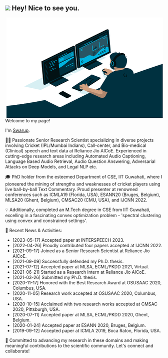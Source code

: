 <meta name="google-site-verification" content="ZzArCr6aMYdxYeeiwdC44bHOSFraUB7laMC1Qr5fmQo" />

<h2><img src="https://emojis.slackmojis.com/emojis/images/1531849430/4246/blob-sunglasses.gif?1531849430" width="30"/> Hey! Nice to see you.</h2>
   <img align="right" alt="GIF" src="https://github.com/swarupbehera/swarupbehera/blob/eadc67707526548378e679ec2a3f64684a37fc10/code.gif" width="500" height="320" />
<!-- <a href="https://www.instagram.com/abhisheknaiidu/">
  <img align="left" alt="Abhishek's Instagram" width="22px" src="https://raw.githubusercontent.com/hussainweb/hussainweb/main/icons/instagram.png" />
</a>
<a href="https://discord.gg/XTW52Kt">
  <img align="left" alt="Abhishek's Discord" width="22px" src="https://raw.githubusercontent.com/peterthehan/peterthehan/master/assets/discord.svg" />
</a>
<a href="https://twitter.com/abhisheknaiidu">
  <img align="left" alt="Abhishek Naidu | Twitter" width="22px" src="https://raw.githubusercontent.com/peterthehan/peterthehan/master/assets/twitter.svg" />
</a>
<a href="https://www.linkedin.com/in/swarup221b/">
  <img align="left" alt="Swarup's LinkedIN" width="22px" src="https://raw.githubusercontent.com/peterthehan/peterthehan/master/assets/linkedin.svg" />
</a>
 -->

</br>
 
Welcome to my page!

I'm [Swarup](https://swarup-rj.github.io).

🔬✨ Passionate Senior Research Scientist specializing in diverse projects involving Cricket (IPL/Mumbai Indians), Call-center, and Bio-medical (Clinical) speech and text data at Reliance Jio AICoE. Experienced in cutting-edge research areas including Automated Audio Captioning, Language Based Audio Retrieval, Audio Question Answering, Adversarial Attacks on Deep Models, and Legal NLP etc.

🎓 PhD holder from the esteemed Department of CSE, IIT Guwahati, where I pioneered the mining of strengths and weaknesses of cricket players using live ball-by-ball Text Commentary. Proud presenter at renowned conferences such as ICMLA19 (Florida, USA), ESANN20 (Bruges, Belgium), MLSA20 (Ghent, Belgium), CMSAC20 (CMU, USA), and IJCNN 2022.

💡 Additionally, completed an M.Tech degree in CSE from IIT Guwahati, excelling in a fascinating convex optimization problem - 'spectral clustering using convex and constrained settings'.

🌟 Recent News & Activities:
- [2023-05-17] Accepted paper at INTERSPEECH 2023.
- [2022-04-26] Proudly contributed four papers accepted at IJCNN 2022.
- [2021-09-17] Joined as a Senior Research Scientist at Reliance Jio AICoE.
- [2021-09-09] Successfully defended my Ph.D. thesis.
- [2021-07-12] Accepted paper at MLSA, ECML/PKDD 2021, Virtual.
- [2021-06-21] Started as a Research Intern at Reliance Jio AICoE.
- [2021-03-26] Submitted my Ph.D. thesis.
- [2020-11-17] Honored with the Best Research Award at OSUSAAC 2020, Columbus, USA.
- [2020-11-05] Research work accepted at OSUSAAC 2020, Columbus, USA.
- [2020-10-15] Acclaimed with two research works accepted at CMSAC 2020, Pittsburgh, USA.
- [2020-07-11] Accepted paper at MLSA, ECML/PKDD 2020, Ghent, Belgium.
- [2020-01-24] Accepted paper at ESANN 2020, Bruges, Belgium.
- [2019-09-12] Accepted paper at ICMLA 2019, Boca Raton, Florida, USA.

💪 Committed to advancing my research in these domains and making meaningful contributions to the scientific community. Let's connect and collaborate!
